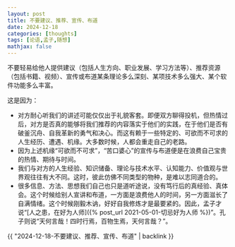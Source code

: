 ```yaml
---
layout: post
title: 不要建议、推荐、宣传、布道
date: 2024-12-18
categories: [thoughts]
tags: [论语,孟子,随想]
mathjax: false
---
```


不要轻易给他人提供建议（包括人生方向、职业发展、学习方法等）、推荐资源（包括书籍、视频）、宣传或布道某条理论多么深刻、某项技术多么强大、某个软件功能多么丰富。

这是因为：

-   对方耐心听我们的讲述可能仅仅出于礼貌客套。即便双方聊得投机，但热情过后，对方是否真的能够将我们推荐的内容落实于他们的实践，在于他们是否有破釜沉舟、自我革新的勇气和决心。而这有赖于一些特定的、可欲而不可求的人生经历、遭遇、机缘。大多数时候，人都会重走自己的老路。
-   因为上述机缘“可欲而不可求”，“苦口婆心”的宣传与布道便是在浪费自己宝贵的热情、期待与时间。
-   我们与对方的人生经验、知识储备、理论与技术水平、认知能力、价值观与世界观往往有大不同。这时，彼此仿佛不同类型的物种，是难以志同道合的。
-   很多信息、方法、思想我们自己也只是道听途说，没有笃行后的真经验、真体会。这个时候给别人宣讲和布道，一方面是浪费他人的时间，另一方面滋长了自满情绪。这个时候刚毅木讷，好好自我修炼才是最要紧的。因此，孟子才说“[人之患，在好为人师]({% post_url 2021-05-01-切忌好为人师 %})”。孔子则说“天何言哉！四时行焉，百物生焉，天何言哉？”。

{{ "2024-12-18-不要建议、推荐、宣传、布道" | backlink }}
